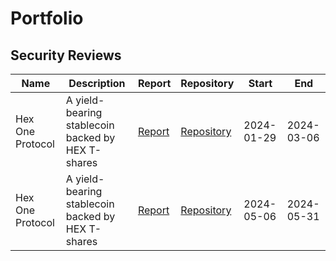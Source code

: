 # Portfolio

## Security Reviews
| Name             | Description  | Report   | Repository | Start      | End        |
|------------------|--------------|----------|------------|------------|------------|
| Hex One Protocol | A yield-bearing stablecoin backed by HEX T-shares  | [Report](./reports/2024-01-hex1.pdf)   | [Repository](https://github.com/coveragelabs/2024-01-hex1) | 2024-01-29 | 2024-03-06 |
| Hex One Protocol | A yield-bearing stablecoin backed by HEX T-shares  | [Report](./reports/2024-05-hex1.pdf)   | [Repository](https://github.com/coveragelabs/2024-05-hex1) | 2024-05-06 | 2024-05-31 |
